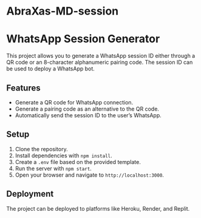 # AbraXas-MD-session
# WhatsApp Session Generator

This project allows you to generate a WhatsApp session ID either through a QR code or an 8-character alphanumeric pairing code. The session ID can be used to deploy a WhatsApp bot.

## Features

- Generate a QR code for WhatsApp connection.
- Generate a pairing code as an alternative to the QR code.
- Automatically send the session ID to the user’s WhatsApp.

## Setup

1. Clone the repository.
2. Install dependencies with `npm install`.
3. Create a `.env` file based on the provided template.
4. Run the server with `npm start`.
5. Open your browser and navigate to `http://localhost:3000`.

## Deployment

The project can be deployed to platforms like Heroku, Render, and Replit.
